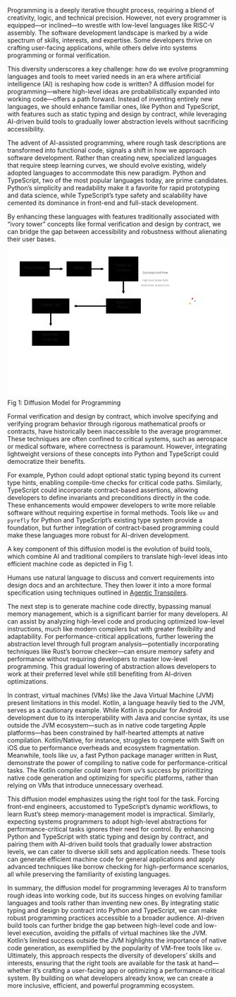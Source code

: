 
Programming is a deeply iterative thought process, requiring a blend of creativity, logic, and technical precision. However, not every programmer is equipped—or inclined—to wrestle with low-level languages like RISC-V assembly. The software development landscape is marked by a wide spectrum of skills, interests, and expertise. Some developers thrive on crafting user-facing applications, while others delve into systems programming or formal verification.

This diversity underscores a key challenge: how do we evolve programming languages and tools to meet varied needs in an era where artificial intelligence (AI) is reshaping how code is written? A diffusion model for programming—where high-level ideas are probabilistically expanded into working code—offers a path forward. Instead of inventing entirely new languages, we should enhance familiar ones, like Python and TypeScript, with features such as static typing and design by contract, while leveraging AI-driven build tools to gradually lower abstraction levels without sacrificing accessibility.

The advent of AI-assisted programming, where rough task descriptions are transformed into functional code, signals a shift in how we approach software development. Rather than creating new, specialized languages that require steep learning curves, we should evolve existing, widely adopted languages to accommodate this new paradigm. Python and TypeScript, two of the most popular languages today, are prime candidates. Python’s simplicity and readability make it a favorite for rapid prototyping and data science, while TypeScript’s type safety and scalability have cemented its dominance in front-end and full-stack development. 

By enhancing these languages with features traditionally associated with “ivory tower” concepts like formal verification and design by contract, we can bridge the gap between accessibility and robustness without alienating their user bases.

![Diffusion Model for Programming](../assets/img/2025-06-19-development-chart.png)
Fig 1: Diffusion Model for Programming

Formal verification and design by contract, which involve specifying and verifying program behavior through rigorous mathematical proofs or contracts, have historically been inaccessible to the average programmer. These techniques are often confined to critical systems, such as aerospace or medical software, where correctness is paramount. However, integrating lightweight versions of these concepts into Python and TypeScript could democratize their benefits. 

For example, Python could adopt optional static typing beyond its current type hints, enabling compile-time checks for critical code paths. Similarly, TypeScript could incorporate contract-based assertions, allowing developers to define invariants and preconditions directly in the code. These enhancements would empower developers to write more reliable software without requiring expertise in formal methods. Tools like `uv` and `pyrefly` for Python and TypeScript’s existing type system provide a foundation, but further integration of contract-based programming could make these languages more robust for AI-driven development.

A key component of this diffusion model is the evolution of build tools, which combine AI and traditional compilers to translate high-level ideas into efficient machine code as depicted in Fig 1.

Humans use natural language to discuss and convert requirements into design docs and an architecture. They then lower it into a more formal specification using techniques outlined in [Agentic Transpilers](https://adsharma.github.io/agentic-transpilers/).

The next step is to generate machine code directly, bypassing manual memory management, which is a significant barrier for many developers. AI can assist by analyzing high-level code and producing optimized low-level instructions, much like modern compilers but with greater flexibility and adaptability. For performance-critical applications, further lowering the abstraction level through full program analysis—potentially incorporating techniques like Rust’s borrow checker—can ensure memory safety and performance without requiring developers to master low-level programming. This gradual lowering of abstraction allows developers to work at their preferred level while still benefiting from AI-driven optimizations.

In contrast, virtual machines (VMs) like the Java Virtual Machine (JVM) present limitations in this model. Kotlin, a language heavily tied to the JVM, serves as a cautionary example. While Kotlin is popular for Android development due to its interoperability with Java and concise syntax, its use outside the JVM ecosystem—such as in native code targeting Apple platforms—has been constrained by half-hearted attempts at native compilation. Kotlin/Native, for instance, struggles to compete with Swift on iOS due to performance overheads and ecosystem fragmentation. Meanwhile, tools like uv, a fast Python package manager written in Rust, demonstrate the power of compiling to native code for performance-critical tasks. The Kotlin compiler could learn from uv’s success by prioritizing native code generation and optimizing for specific platforms, rather than relying on VMs that introduce unnecessary overhead.

This diffusion model emphasizes using the right tool for the task. Forcing front-end engineers, accustomed to TypeScript’s dynamic workflows, to learn Rust’s steep memory-management model is impractical. Similarly, expecting systems programmers to adopt high-level abstractions for performance-critical tasks ignores their need for control. By enhancing Python and TypeScript with static typing and design by contract, and pairing them with AI-driven build tools that gradually lower abstraction levels, we can cater to diverse skill sets and application needs. These tools can generate efficient machine code for general applications and apply advanced techniques like borrow checking for high-performance scenarios, all while preserving the familiarity of existing languages.

In summary, the diffusion model for programming leverages AI to transform rough ideas into working code, but its success hinges on evolving familiar languages and tools rather than inventing new ones. By integrating static typing and design by contract into Python and TypeScript, we can make robust programming practices accessible to a broader audience. AI-driven build tools can further bridge the gap between high-level code and low-level execution, avoiding the pitfalls of virtual machines like the JVM. Kotlin’s limited success outside the JVM highlights the importance of native code generation, as exemplified by the popularity of VM-free tools like `uv`. Ultimately, this approach respects the diversity of developers’ skills and interests, ensuring that the right tools are available for the task at hand—whether it’s crafting a user-facing app or optimizing a performance-critical system. By building on what developers already know, we can create a more inclusive, efficient, and powerful programming ecosystem.